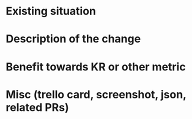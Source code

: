 <!-- 
The text you're about to write is documentation for why the change is needed.
Think about OKRs!
-->
# Existing situation

# Description of the change

# Benefit towards KR or other metric

# Misc (trello card, screenshot, json, related PRs)

